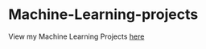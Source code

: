 # Machine-Learning-projects

View my Machine Learning Projects [here](https://medium.com/swlh/the-hyperparameter-cheat-sheet-770f1fed32ff)
